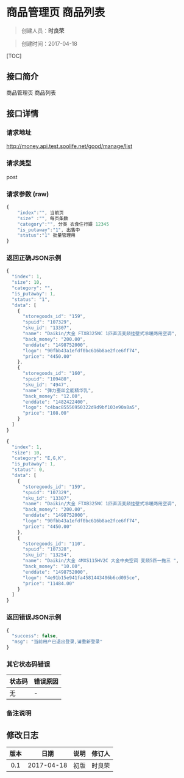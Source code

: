 # 商品管理页 商品列表
>创建人员：**时良荣**

>创建时间：2017-04-18

[TOC]


## 接口简介
商品管理页 商品列表

## 接口详情

### 请求地址
http://money.api.test.soolife.net/good/manage/list

### 请求类型
post

### 请求参数 (raw)
```javascript
{
	"index":"", 当前页
	"size" :"", 每页条数
	"category":"", 分类 衣食住行娱 12345
	"is_putaway":"1", 出售中
	"status":"1" 批量管理用
}
```

### 返回正确JSON示例
```javascript
{
  "index": 1,
  "size": 10,
  "category": "",
  "is_putaway": 1,
  "status": "1",
  "data": [
    {
      "storegoods_id": "159",
      "spuid": "107329",
      "sku_id": "13307",
      "name": "Daikin/大金 FTXB325NC 1匹直流变频挂壁式冷暖两用空调",
      "back_money": "200.00",
      "enddate": "1498752000",
      "logo": "90fbb43a1efdf0bc616b8ae2fce6ff74",
      "price": "4450.00"
    },
    {
      "storegoods_id": "160",
      "spuid": "109480",
      "sku_id": "4947",
      "name": "弹力蚕丝全能精华乳",
      "back_money": "12.00",
      "enddate": "1482422400",
      "logo": "c4bac85556950322d9d9bf103e90a8a5",
      "price": "108.00"
    }
  ]
}

{
  "index": 1,
  "size": 10,
  "category": "E,G,K",
  "is_putaway": 1,
  "status": 0,
  "data": [
    {
      "storegoods_id": "159",
      "spuid": "107329",
      "sku_id": "13307",
      "name": "Daikin/大金 FTXB325NC 1匹直流变频挂壁式冷暖两用空调",
      "back_money": "200.00",
      "enddate": "1498752000",
      "logo": "90fbb43a1efdf0bc616b8ae2fce6ff74",
      "price": "4450.00"
    },
    {
      "storegoods_id": "110",
      "spuid": "107328",
      "sku_id": "13254",
      "name": "Daikin/大金 4MXS115HV2C 大金中央空调 变频5匹一拖三 ",
      "back_money": "10.00",
      "enddate": "1498752000",
      "logo": "4e91b15e941fa4581443406b6cd095ce",
      "price": "11484.00"
    }
  ]
}
```
### 返回错误JSON示例
```javascript
{
  "success": false,
  "msg": "当前用户已退出登录,请重新登录"
}
```
### 其它状态码错误
| 状态码 | 错误原因     |
| :------------- | :------------- |
|无|-|

### 备注说明


## 修改日志
| 版本   | 日期         | 说明   | 修订人  |
| :----: | :----------: | :---- | :---- |
| 0.1  | 2017-04-18 | 初版   | 时良荣  |
